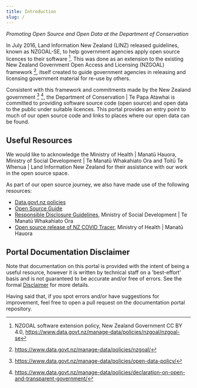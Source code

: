 ```yaml
---
title: Introduction
slug: /
---
```


*Promoting Open Source and Open Data at the Department of Conservation*

In July 2016, Land Information New Zealand (LINZ) released guidelines, known as NZGOAL-SE, to help government agencies apply open source licences to their software [^1]. This was done as an extension to the existing New Zealand Government Open Access and Licensing (NZGOAL) framework [^2], itself created to guide government agencies in releasing and licensing government material for re-use by others.

Consistent with this framework and commitments made by the New Zealand government [^3] [^4], the Department of Conservation | Te Papa Atawhai is committed to providing software source code (open source) and open data to the public under suitable licences. This portal provides an entry point to much of our open source code and links to places where our open data can be found.

## Useful Resources

We would like to acknowledge the Ministry of Health | Manatū Hauora, Ministry of Social Development | Te Manatū Whakahiato Ora and Toitū Te Whenua | Land Information New Zealand for their assistance with our work in the open source space.

As part of our open source journey, we also have made use of the following resources:

* [Data.govt.nz policies](https://www.data.govt.nz/manage-data/policies/)
* [Open Source Guide](https://opensource.guide/)
* [Responsible Disclosure Guidelines](https://www.msd.govt.nz/about-msd-and-our-work/tools/responsible-disclosure-guidelines.html), Ministry of Social Development | Te Manatū Whakahiato Ora
* [Open source release of NZ COVID Tracer](https://www.health.govt.nz/our-work/diseases-and-conditions/covid-19-novel-coronavirus/covid-19-resources-and-tools/nz-covid-tracer-app/open-source-release-nz-covid-tracer), Ministry of Health | Manatū Hauora

## Portal Documentation Disclaimer

Note that documentation on this portal is provided with the intent of being a useful resource, however it is written by technical staff on a 'best-effort' basis and is not guaranteed to be accurate and/or free of errors. See the formal [Disclaimer](./legalDisclaimer.md) for more details.

Having said that, if you spot errors and/or have suggestions for improvement, feel free to open a pull request on the documentation portal repository.

[^1]:NZGOAL software extension policy, New Zealand Government CC BY 4.0, <https://www.data.govt.nz/manage-data/policies/nzgoal/nzgoal-se>
[^2]:https://www.data.govt.nz/manage-data/policies/nzgoal/
[^3]:https://www.data.govt.nz/manage-data/policies/open-data-policy/
[^4]:https://www.data.govt.nz/manage-data/policies/declaration-on-open-and-transparent-government/